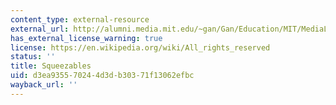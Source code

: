 ```yaml
---
content_type: external-resource
external_url: http://alumni.media.mit.edu/~gan/Gan/Education/MIT/MediaLab/Research/Squeezables/index.html
has_external_license_warning: true
license: https://en.wikipedia.org/wiki/All_rights_reserved
status: ''
title: Squeezables
uid: d3ea9355-7024-4d3d-b303-71f13062efbc
wayback_url: ''
---
```

